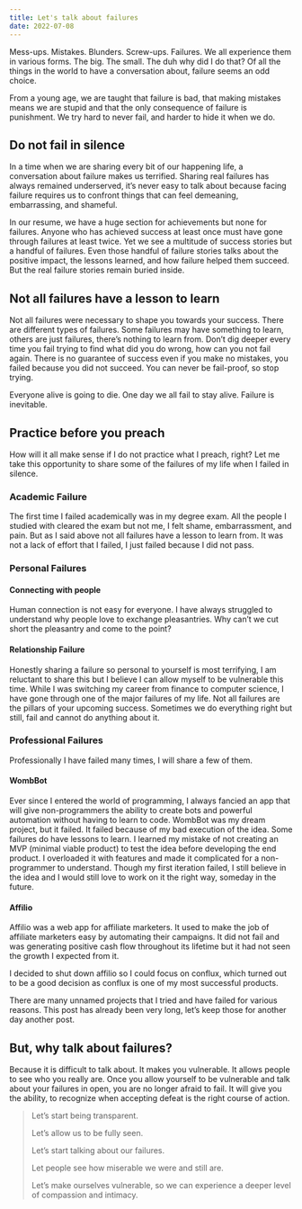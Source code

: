 ```yaml
---
title: Let's talk about failures
date: 2022-07-08
---
```


Mess-ups. Mistakes. Blunders. Screw-ups. Failures. We all experience them in various forms. The big. The small. The duh why did I do that? Of all the things in the world to have a conversation about, failure seems an odd choice.

From a young age, we are taught that failure is bad, that making mistakes means we are stupid and that the only consequence of failure is punishment. We try hard to never fail, and harder to hide it when we do.

## Do not fail in silence

In a time when we are sharing every bit of our happening life, a conversation about failure makes us terrified. Sharing real failures has always remained underserved, it’s never easy to talk about because facing failure requires us to confront things that can feel demeaning, embarrassing, and shameful.

In our resume, we have a huge section for achievements but none for failures. Anyone who has achieved success at least once must have gone through failures at least twice. Yet we see a multitude of success stories but a handful of failures. Even those handful of failure stories talks about the positive impact, the lessons learned, and how failure helped them succeed.
But the real failure stories remain buried inside.

## Not all failures have a lesson to learn

Not all failures were necessary to shape you towards your success. There are different types of failures. Some failures may have something to learn, others are just failures, there’s nothing to learn from. Don’t dig deeper every time you fail trying to find what did you do wrong, how can you not fail again. There is no guarantee of success even if you make no mistakes, you failed because you did not succeed. You can never be fail-proof, so stop trying.

Everyone alive is going to die.
One day we all fail to stay alive.
Failure is inevitable.

## Practice before you preach

How will it all make sense if I do not practice what I preach, right? Let me take this opportunity to share some of the failures of my life when I failed in silence.

### Academic Failure

The first time I failed academically was in my degree exam. All the people I studied with cleared the exam but not me, I felt shame, embarrassment, and pain. But as I said above not all failures have a lesson to learn from. It was not a lack of effort that I failed, I just failed because I did not pass.

### Personal Failures

#### Connecting with people

Human connection is not easy for everyone. I have always struggled to understand why people love to exchange pleasantries. Why can’t we cut short the pleasantry and come to the point?

#### Relationship Failure

Honestly sharing a failure so personal to yourself is most terrifying, I am reluctant to share this but I believe I can allow myself to be vulnerable this time. While I was switching my career from finance to computer science, I have gone through one of the major failures of my life. Not all failures are the pillars of your upcoming success. Sometimes we do everything right but still, fail and cannot do anything about it.

### Professional Failures

Professionally I have failed many times, I will share a few of them.

#### WombBot

Ever since I entered the world of programming, I always fancied an app that will give non-programmers the ability to create bots and powerful automation without having to learn to code.
WombBot was my dream project, but it failed.
It failed because of my bad execution of the idea. Some failures do have lessons to learn. I learned my mistake of not creating an MVP (minimal viable product) to test the idea before developing the end product. I overloaded it with features and made it complicated for a non-programmer to understand.
Though my first iteration failed, I still believe in the idea and I would still love to work on it the right way, someday in the future.

#### Affilio

Affilio was a web app for affiliate marketers. It used to make the job of affiliate marketers easy by automating their campaigns. It did not fail and was generating positive cash flow throughout its lifetime but it had not seen the growth I expected from it.

I decided to shut down affilio so I could focus on conflux, which turned out to be a good decision as conflux is one of my most successful products.

There are many unnamed projects that I tried and have failed for various reasons. This post has already been very long, let’s keep those for another day another post.

## But, why talk about failures?

Because it is difficult to talk about. It makes you vulnerable. It allows people to see who you really are. Once you allow yourself to be vulnerable and talk about your failures in open, you are no longer afraid to fail. It will give you the ability, to recognize when accepting defeat is the right course of action.

> Let’s start being transparent.
>
> Let’s allow us to be fully seen.
>
> Let’s start talking about our failures.
>
> Let people see how miserable we were and still are.
>
> Let’s make ourselves vulnerable, so we can experience a deeper level of compassion and intimacy.
